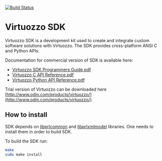 [![Build Status](https://travis-ci.org/CloudServer/parallels-sdk.svg?branch=master)](https://travis-ci.org/CloudServer/parallels-sdk)

Virtuozzo SDK
=============

Virtuozzo SDK is a development kit used to create and integrate custom software
solutions with Virtuozzo. The SDK provides cross-platform ANSI C and Python
APIs.

Documentation for commercial version of SDK is available here:

- [Virtuozzo SDK Programmers Guide.pdf](http://download.cloudserver.parallels.com/doc/pcs/en_us/parallels/6/current/pdf/Parallels_Virtualization_SDK_Programmers_Guide.pdf)
- [Virtuozzo C API Reference.pdf](http://download.cloudserver.parallels.com/doc/pcs/en_us/parallels/6/current/pdf/Parallels_C_API_Reference.pdf)
- [Virtuozzo Python API Reference.pdf](http://download.cloudserver.parallels.com/doc/pcs/en_us/parallels/6/current/pdf/Parallels_Python_API_Reference.pdf)

Trial version of Virtuozzo can be downloaded here [http://www.odin.com/products/virtuozzo/](http://www.odin.com/products/virtuozzo/).

How to install
--------------

SDK depends on [libprlcommon](https://src.openvz.org/scm/ovz/libprlcommon.git) and
[libprlxmlmodel](https://src.openvz.org/scm/ovz/libprlxmlmodel.git) libraries.
One needs to install them in order to build SDK.

To build the SDK run:

```bash
make
sudo make install
```
